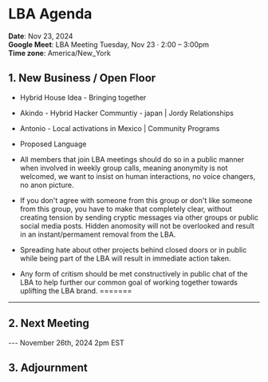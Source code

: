 # LBA Agenda

**Date**: Nov 23, 2024  
**Google Meet**: LBA Meeting Tuesday, Nov 23 · 2:00 – 3:00pm  
**Time zone**: America/New_York

## 1. New Business / Open Floor    
- Hybrid House Idea - Bringing together
- Akindo - Hybrid Hacker Communtiy - japan | Jordy Relationships
- Antonio - Local activations in Mexico | Community Programs

- Proposed Language
- All members that join LBA meetings should do so in a public manner when involved in weekly group calls, meaning anonymity is not welcomed, we want to insist on human interactions, no voice changers, no anon picture.
- If you don't agree with someone from this group or don't like someone from this group, you have to make that completely clear, without creating tension by sending cryptic messages via other groups or public social media posts. Hidden anomosity will not be overlooked and result in an instant/permament removal from the LBA.
- Spreading hate about other projects behind closed doors or in public while being part of the LBA will result in immediate action taken.
- Any form of critism should be met constructively in public chat of the LBA to help further our common goal of working together towards uplifting the LBA brand.
=======
---

## 2. Next Meeting

---  November 26th, 2024 2pm EST

## 3. Adjournment


